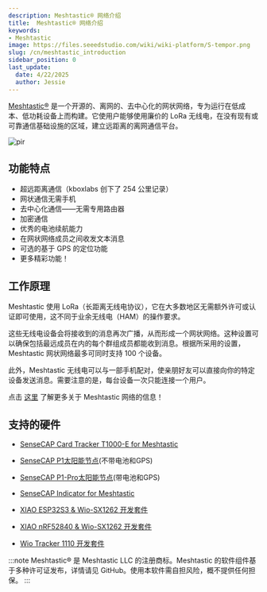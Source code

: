 ```yaml
---
description: Meshtastic® 网络介绍
title:  Meshtastic® 网络介绍
keywords:
- Meshtastic
image: https://files.seeedstudio.com/wiki/wiki-platform/S-tempor.png
slug: /cn/meshtastic_introduction
sidebar_position: 0
last_update:
  date: 4/22/2025
  author: Jessie
---
```




[Meshtastic®](https://meshtastic.org/) 是一个开源的、离网的、去中心化的网状网络，专为运行在低成本、低功耗设备上而构建。它使用户能够使用廉价的 LoRa 无线电，在没有现有或可靠通信基础设施的区域，建立远距离的离网通信平台。

<p style={{textAlign: 'center'}}><img src="https://media-cdn.seeedstudio.com/media/wysiwyg/T1000-E-_-05.jpg" alt="pir" width={800} height="auto" /></p>


## 功能特点

* 超远距离通信（kboxlabs 创下了 254 公里记录）
* 网状通信无需手机
* 去中心化通信——无需专用路由器
* 加密通信
* 优秀的电池续航能力
* 在网状网络成员之间收发文本消息
* 可选的基于 GPS 的定位功能
* 更多精彩功能！


## 工作原理


Meshtastic 使用 LoRa（长距离无线电协议），它在大多数地区无需额外许可或认证即可使用，这不同于业余无线电（HAM）的操作要求。

这些无线电设备会将接收到的消息再次广播，从而形成一个网状网络。这种设置可以确保包括最远成员在内的每个群组成员都能收到消息。根据所采用的设置，Meshtastic 网状网络最多可同时支持 100 个设备。

此外，Meshtastic 无线电可以与一部手机配对，使亲朋好友可以直接向你的特定设备发送消息。需要注意的是，每台设备一次只能连接一个用户。



点击 [这里](https://meshtastic.org/docs/) 了解更多关于 Meshtastic 网络的信息！


## 支持的硬件


* [SenseCAP Card Tracker T1000-E for Meshtastic](https://www.seeedstudio.com/SenseCAP-Card-Tracker-T1000-E-for-Meshtastic-p-5913.html)

* [SenseCAP P1太阳能节点](https://www.seeedstudio.com/SenseCAP-Solar-Node-P1-for-Meshtastic-LoRa-p-6425.html)(不带电池和GPS)

* [SenseCAP P1-Pro太阳能节点](https://www.seeedstudio.com/SenseCAP-Solar-Node-P1-Pro-for-Meshtastic-LoRa-p-6412.html)(带电池和GPS)

* [SenseCAP Indicator for Meshtastic](https://www.seeedstudio.com/SenseCAP-Indicator-D1Pro-p-5644.html)

* [XIAO ESP32S3 & Wio-SX1262 开发套件](https://www.seeedstudio.com/Wio-SX1262-with-XIAO-ESP32S3-p-5982.html)

* [XIAO nRF52840 & Wio-SX1262 开发套件](https://www.seeedstudio.com/XIAO-nRF52840-Wio-SX1262-Kit-for-Meshtastic-p-6400.html)

* [Wio Tracker 1110 开发套件](https://www.seeedstudio.com/Wio-Tracker-1110-Dev-Kit-for-Meshtastic.html)


:::note
Meshtastic® 是 Meshtastic LLC 的注册商标。Meshtastic 的软件组件基于多种许可证发布，详情请见 GitHub。使用本软件需自担风险，概不提供任何担保。
:::
